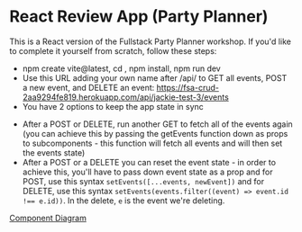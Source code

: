 # React Review App (Party Planner)

This is a React version of the Fullstack Party Planner workshop. If you'd like to complete it yourself from scratch, follow these steps:

* npm create vite@latest, cd <project-name>, npm install, npm run dev
* Use this URL adding your own name after /api/ to GET all events, POST a new event, and DELETE an event: https://fsa-crud-2aa9294fe819.herokuapp.com/api/jackie-test-3/events
* You have 2 options to keep the app state in sync
 - After a POST or DELETE, run another GET to fetch all of the events again (you can achieve this by passing the getEvents function down as props to subcomponents - this function will fetch all events and will then set the events state)
 - After a POST or a DELETE you can reset the event state - in order to achieve this, you'll have to pass down event state as a prop and for POST, use this syntax ```setEvents([...events, newEvent])``` and for DELETE, use this syntax ```setEvents(events.filter((event) => event.id !== e.id))```. In the delete, ```e``` is the event we're deleting.

[Component Diagram](https://ibb.co/MG00LNc)

